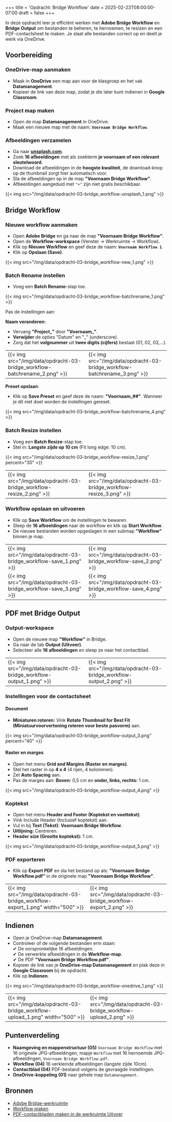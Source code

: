 +++
title = 'Opdracht: Bridge Workflow'
date = 2025-02-23T08:00:00-07:00
draft = false
+++

In deze opdracht leer je efficiënt werken met **Adobe Bridge Workflow** en **Bridge Output** om bestanden te beheren, te hernoemen, te resizen en een PDF-contactsheet te maken. Je slaat alle bestanden correct op en deelt je werk via OneDrive.  

## Voorbereiding

### OneDrive-map aanmaken
- Maak in **OneDrive** een map aan voor de klasgroep en het vak **Datamanagement**.  
- Kopieer de link van deze map, zodat je die later kunt indienen in **Google Classroom**.  

### Project map maken
- Open de map **Datamanagement** in OneDrive.  
- Maak een nieuwe map met de naam: **`Voornaam Bridge Workflow`**.  

### Afbeeldingen verzamelen
- Ga naar **[unsplash.com](https://unsplash.com/)**.  
- Zoek **16 afbeeldingen** met als zoekterm **je voornaam of een relevant sleutelwoord**.
- Download de afbeeldingen in de **hoogste kwaliteit**, de download-knop op de thumbnail zorgt hier automatisch voor.
- Sla de afbeeldingen op in de map **"Voornaam Bridge Workflow"**.
- Afbeeldingen aangeduid met `"+"` zijn niet gratis beschikbaar.

{{< img src="/img/data/opdracht-03-bridge_workflow-unsplash_1.png" >}}

## Bridge Workflow

### Nieuwe workflow aanmaken
- Open **Adobe Bridge** en ga naar de map **"Voornaam Bridge Workflow"**.
- Open de **Workflow-workspace** (Venster → Werkruimte → Workflow).
- Klik op **Nieuwe Workflow** en geef deze de naam: **`Voornaam Workflow 1`**.
- Klik op **Opslaan (Save)**.

{{< img src="/img/data/opdracht-03-bridge_workflow-new_1.png" >}}

### Batch Rename instellen
- Voeg een **Batch Rename**-stap toe.

{{< img src="/img/data/opdracht-03-bridge_workflow-batchrename_1.png" >}}

Pas de instellingen aan:  

**Naam veranderen:**  
- Vervang **"Project_"** door **"Voornaam_"**.
- **Verwijder** de opties "Datum" en "_" (underscore).  
- Zorg dat het **volgnummer** uit **twee digits (cijfers)** bestaat (01, 02, 03,...).

| | |
|-|-|
|{{< img src="/img/data/opdracht-03-bridge_workflow-batchrename_2.png" >}}|{{< img src="/img/data/opdracht-03-bridge_workflow-batchrename_3.png" >}}|

**Preset opslaan**: 
- Klik op **Save Preset** en geef deze de naam: **"Voornaam_##"**. Wanneer je dit niet doet worden de instellingen gereset.

{{< img src="/img/data/opdracht-03-bridge_workflow-batchrename_4.png" >}}

### Batch Resize instellen
- Voeg een **Batch Resize**-stap toe.  
- Stel in: **Langste zijde op 10 cm** (Fit long edge: 10 cm).  

{{< img src="/img/data/opdracht-03-bridge_workflow-resize_1.png" percent="30" >}}

| | |
|-|-|
|{{< img src="/img/data/opdracht-03-bridge_workflow-resize_2.png" >}}|{{< img src="/img/data/opdracht-03-bridge_workflow-resize_3.png" >}}|

### Workflow opslaan en uitvoeren
- Klik op **Save Workflow** om de instellingen te bewaren.  
- Sleep de **16 afbeeldingen** naar de workflow en klik op **Start Workflow**.  
- De nieuwe bestanden worden opgeslagen in een submap **"Workflow"** binnen je map.

| | |
|-|-|
|{{< img src="/img/data/opdracht-03-bridge_workflow-save_1.png" >}}|{{< img src="/img/data/opdracht-03-bridge_workflow-save_2.png" >}}|
|{{< img src="/img/data/opdracht-03-bridge_workflow-save_3.png" >}}|{{< img src="/img/data/opdracht-03-bridge_workflow-save_4.png" >}}|

## PDF met Bridge Output

### Output-workspace

- Open de nieuwe map **"Workflow"** in Bridge.
- Ga naar de tab **Output (Uitvoer)**.  
- Selecteer alle **16 afbeeldingen** en sleep ze naar het contactblad.

| | |
|-|-|
|{{< img src="/img/data/opdracht-03-bridge_workflow-output_1.png" >}}|{{< img src="/img/data/opdracht-03-bridge_workflow-output_2.png" >}}|

### Instellingen voor de contactsheet

#### Document

- **Miniaturen roteren:** Vink **Rotate Thumbnail for Best Fit (Miniatuurvoorvertoning roteren voor beste pasvorm)** aan.  

{{< img src="/img/data/opdracht-03-bridge_workflow-output_3.png" percent="40" >}}

#### Raster en marges

- Open het menu **Grid and Margins (Raster en marges)**.  
- Stel het raster in op **4 x 4** (4 rijen, 4 kolommen).  
- Zet **Auto Spacing** aan.  
- Pas de marges aan: **Boven:** 0,5 cm en **onder, links, rechts:** 1 cm.

{{< img src="/img/data/opdracht-03-bridge_workflow-output_4.png" >}}

### Koptekst

- Open het menu **Header and Footer (Koptekst en voettekst)**.  
- Vink Include Header (Inclusief koptekst) aan.
- Vul in bij **Text (Tekst)**: **Voornaam Bridge Workflow**.  
- **Uitlijning:** Centreren.  
- **Header size (Grootte koptekst):** 1 cm.

{{< img src="/img/data/opdracht-03-bridge_workflow-output_5.png" >}}

### PDF exporteren

- Klik op **Export PDF** en sla het bestand op als: **"Voornaam Bridge Workflow.pdf"** in de originele map **"Voornaam Bridge Workflow"**.

| | |
|-|-|
|{{< img src="/img/data/opdracht-03-bridge_workflow-export_1.png" width="500" >}}|{{< img src="/img/data/opdracht-03-bridge_workflow-export_2.png" >}}|

## Indienen

- Open je OneDrive-map **Datamanagement**.  
- Controleer of de volgende bestanden erin staan:  
✔ De oorspronkelijke 16 afbeeldingen.  
✔ De verwerkte afbeeldingen in de **Workflow-map**.  
✔ De PDF **"Voornaam Bridge Workflow.pdf"**.  
- Kopieer de link van je **OneDrive-map Datamanagement** en plak deze in **Google Classroom** bij de opdracht.
- Klik op **Indienen**.

{{< img src="/img/data/opdracht-03-bridge_workflow-onedrive_1.png" >}}

| | |
|-|-|
|{{< img src="/img/data/opdracht-03-bridge_workflow-upload_1.png" width="500" >}}|{{< img src="/img/data/opdracht-03-bridge_workflow-upload_2.png" >}}|

## Puntenverdeling

- **Naamgeving en mappenstructuur (05)** `Voornaam Bridge Workflow` met 16 originele JPG-afbeeldingen, mapje `Workflow` met 16 hernoemde JPG-afbeeldingen, `Voornaam Bridge Workflow.pdf`.
- **Workflow (04)** 16 verkleinde afbeeldingen (langste zijde 10cm).
- **Contactblad (04)** PDF-bestand volgens de gevraagde instellingen.
- **OneDrive-koppeling (01)** naar gehele map `Datamanagement`.

## Bronnen

- [Adobe Bridge-werkruimte](https://helpx.adobe.com/be_nl/bridge/using/adobe-bridge-workspace.html)
- [Workflow maken](https://helpx.adobe.com/be_nl/bridge/using/workflow-builder.html)
- [PDF-contactbladen maken in de werkruimte Uitvoer](https://helpx.adobe.com/be_nl/bridge/using/output-module-pdf-contact-sheet.html)